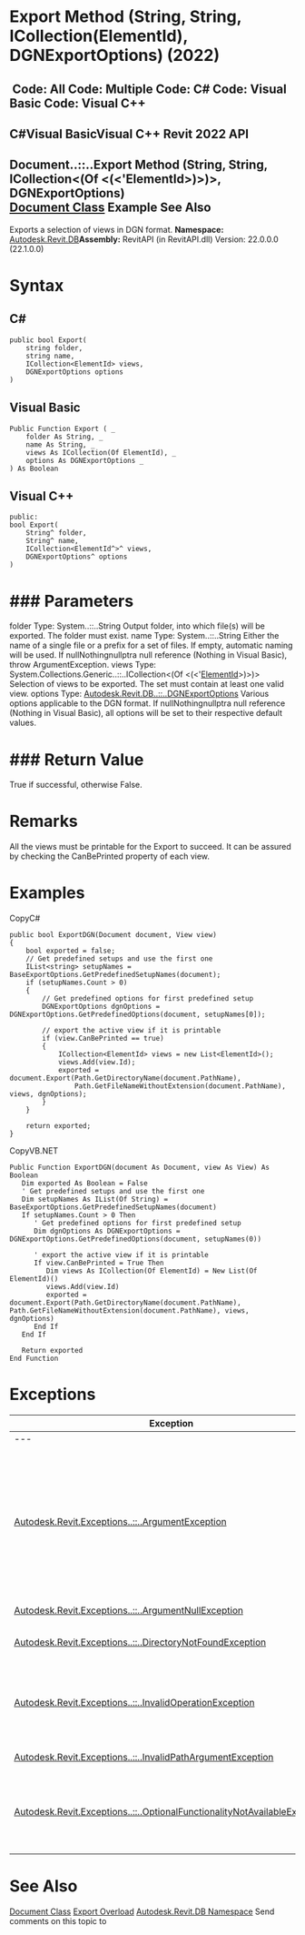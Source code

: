 # Export Method (String, String, ICollection(ElementId), DGNExportOptions) (2022)

﻿
 Code: All Code: Multiple Code: C# Code: Visual Basic Code: Visual C++   
---  
C#Visual BasicVisual C++
Revit 2022 API  
---  
Document..::..Export Method (String, String, ICollection<(Of <(<'ElementId>)>)>, DGNExportOptions)  
[Document Class](db03274b-a107-aa32-9034-f3e0df4bb1ec.md "Document Class") Example See Also  
---  
Exports a selection of views in DGN format. 
**Namespace:** [Autodesk.Revit.DB](87546ba7-461b-c646-cbb1-2cb8f5bff8b2.md "Autodesk.Revit.DB Namespace")**Assembly:** RevitAPI (in RevitAPI.dll) Version: 22.0.0.0 (22.1.0.0)
# Syntax
C#  
---  
```text
public bool Export(
	string folder,
	string name,
	ICollection<ElementId> views,
	DGNExportOptions options
)
```
  
Visual Basic  
---  
```text
Public Function Export ( _
	folder As String, _
	name As String, _
	views As ICollection(Of ElementId), _
	options As DGNExportOptions _
) As Boolean
```
  
Visual C++  
---  
```text
public:
bool Export(
	String^ folder, 
	String^ name, 
	ICollection<ElementId^>^ views, 
	DGNExportOptions^ options
)
```
  
# ### Parameters
folder
    Type: System..::..String Output folder, into which file(s) will be exported. The folder must exist. 
name
    Type: System..::..String Either the name of a single file or a prefix for a set of files. If empty, automatic naming will be used. If nullNothingnullptra null reference (Nothing in Visual Basic), throw ArgumentException. 
views
    Type: System.Collections.Generic..::..ICollection<(Of <(<'[ElementId](44f3f7b1-3229-3404-93c9-dc5e70337dd6.md "ElementId Class")>)>)> Selection of views to be exported. The set must contain at least one valid view. 
options
    Type: [Autodesk.Revit.DB..::..DGNExportOptions](deca8dc2-439f-9567-9c60-70961b3f7c14.md "DGNExportOptions Class") Various options applicable to the DGN format. If nullNothingnullptra null reference (Nothing in Visual Basic), all options will be set to their respective default values. 
# ### Return Value
True if successful, otherwise False. 
# Remarks
All the views must be printable for the Export to succeed. It can be assured by checking the CanBePrinted property of each view. 
# Examples
CopyC#
```text
public bool ExportDGN(Document document, View view)
{
    bool exported = false;
    // Get predefined setups and use the first one
    IList<string> setupNames = BaseExportOptions.GetPredefinedSetupNames(document);
    if (setupNames.Count > 0)
    {
        // Get predefined options for first predefined setup
        DGNExportOptions dgnOptions = DGNExportOptions.GetPredefinedOptions(document, setupNames[0]);

        // export the active view if it is printable
        if (view.CanBePrinted == true)
        {
            ICollection<ElementId> views = new List<ElementId>();
            views.Add(view.Id);
            exported = document.Export(Path.GetDirectoryName(document.PathName),
                Path.GetFileNameWithoutExtension(document.PathName), views, dgnOptions);
        }
    }

    return exported;
}
```

CopyVB.NET
```text
Public Function ExportDGN(document As Document, view As View) As Boolean
   Dim exported As Boolean = False
   ' Get predefined setups and use the first one
   Dim setupNames As IList(Of String) = BaseExportOptions.GetPredefinedSetupNames(document)
   If setupNames.Count > 0 Then
      ' Get predefined options for first predefined setup
      Dim dgnOptions As DGNExportOptions = DGNExportOptions.GetPredefinedOptions(document, setupNames(0))

      ' export the active view if it is printable
      If view.CanBePrinted = True Then
         Dim views As ICollection(Of ElementId) = New List(Of ElementId)()
         views.Add(view.Id)
         exported = document.Export(Path.GetDirectoryName(document.PathName), Path.GetFileNameWithoutExtension(document.PathName), views, dgnOptions)
      End If
   End If

   Return exported
End Function
```

# Exceptions
| Exception | Condition |
| --- | --- |
| --- | --- |
| [Autodesk.Revit.Exceptions..::..ArgumentException](2e6e4206-97a8-dd4b-df5d-4269f4bb6088.md "ArgumentException Class") | NullOrEmpty -or- Contains invalid characters. -or- non empty list of views must be provided. -or- some of the views are not printable (exportable). -or- Thrown when the options in DGNExportOptions is invalid. |
| [Autodesk.Revit.Exceptions..::..ArgumentNullException](631e1424-60f4-929b-4e52-dda9dcd26316.md "ArgumentNullException Class") | A non-optional argument was null |
| [Autodesk.Revit.Exceptions..::..DirectoryNotFoundException](e6614e11-0fd4-df20-0d2d-02722b779128.md "DirectoryNotFoundException Class") | Thrown when the directory does not exist. |
| [Autodesk.Revit.Exceptions..::..InvalidOperationException](9e715f03-3884-e539-4dd6-8d7545733adc.md "InvalidOperationException Class") | Export is temporarily disabled. -or- Exporting is not allowed in the current application mode. |
| [Autodesk.Revit.Exceptions..::..InvalidPathArgumentException](3f3c93a6-008b-f9de-40d4-5cd99bb32b34.md "InvalidPathArgumentException Class") | The folder does not exist. |
| [Autodesk.Revit.Exceptions..::..OptionalFunctionalityNotAvailableException](0612a676-b6ba-8c37-2e28-b197438305ab.md "OptionalFunctionalityNotAvailableException Class") | The DWG module is not available in the installed Revit. -or- The Graphics module is not available in the installed Revit. |

# See Also
[Document Class](db03274b-a107-aa32-9034-f3e0df4bb1ec.md "Document Class")
[Export Overload](2f535342-ee41-86f9-0022-92ba1f65112d.md "Export Method")
[Autodesk.Revit.DB Namespace](87546ba7-461b-c646-cbb1-2cb8f5bff8b2.md "Autodesk.Revit.DB Namespace")
Send comments on this topic to 